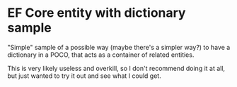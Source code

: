 # EF Core entity with dictionary sample

"Simple" sample of a possible way (maybe there's a simpler way?) to have a dictionary in a POCO, that acts as a container of related entities.

This is very likely useless and overkill, so I don't recommend doing it at all, but just wanted to try it out and see what I could get.
